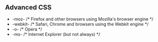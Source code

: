 # 

## Advanced CSS

* -moz-     /* Firefox and other browsers using Mozilla's browser engine */
* -webkit-  /* Safari, Chrome and browsers using the Webkit engine */
* -o-       /* Opera */
* -ms-      /* Internet Explorer (but not always) */
